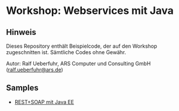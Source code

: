 # Workshop: Webservices mit Java

## Hinweis

Dieses Repository enthält Beispielcode, der auf den Workshop zugeschnitten ist. Sämtliche Codes ohne Gewähr.

Autor: Ralf Ueberfuhr, ARS Computer und Consulting GmbH (ralf.ueberfuhr@ars.de)

## Samples
 - [REST+SOAP mit Java EE](javaee-sample)